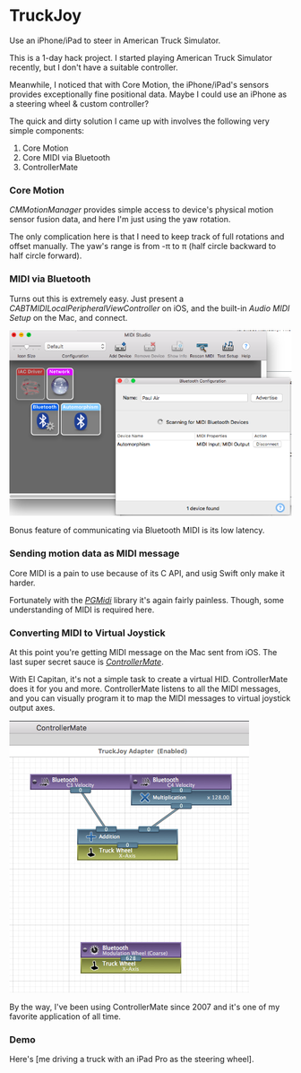# TruckJoy
Use an iPhone/iPad to steer in American Truck Simulator.


This is a 1-day hack project.  I started playing American Truck Simulator recently, but I don't have a suitable controller.

Meanwhile, I noticed that with Core Motion, the iPhone/iPad's sensors provides exceptionally fine positional data.  Maybe I could use an iPhone as a steering wheel & custom controller?

The quick and dirty solution I came up with involves the following very simple components:

1. Core Motion
2. Core MIDI via Bluetooth
3. ControllerMate

### Core Motion

_CMMotionManager_ provides simple access to device's physical motion sensor fusion data, and here I'm just using the yaw rotation.

The only complication here is that I need to keep track of full rotations and offset manually.  The yaw's range is from -π to π (half circle backward to half circle forward).

### MIDI via Bluetooth

Turns out this is extremely easy.  Just present a _CABTMIDILocalPeripheralViewController_ on iOS, and the built-in _Audio MIDI Setup_ on the Mac, and connect.

![Audio MIDI Setup](audioMIDISetup.png)

Bonus feature of communicating via Bluetooth MIDI is its low latency.

### Sending motion data as MIDI message

Core MIDI is a pain to use because of its C API, and usig Swift only make it harder.

Fortunately with the _[PGMidi]_ library it's again fairly painless.  Though, some understanding of MIDI is required here.

### Converting MIDI to Virtual Joystick

At this point you're getting MIDI message on the Mac sent from iOS.  The last super secret sauce is _[ControllerMate]_.

With El Capitan, it's not a simple task to create a virtual HID.  ControllerMate does it for you and more.  ControllerMate listens to all the MIDI messages, and you can visually program it to map the MIDI messages to virtual joystick output axes.

![ControllerMate](controllermate.png)

By the way, I've been using ControllerMate since 2007 and it's one of my favorite application of all time.

### Demo

Here's [me driving a truck with an iPad Pro as the steering wheel].



[PGMidi]: https://github.com/petegoodliffe/PGMidi
[ControllerMate]: http://www.controllermate.com
[me driving with an iPad Pro as the steering wheel]: https://www.youtube.com/watch?v=sD6ko1-xa88
